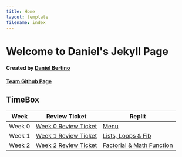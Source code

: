 ```yaml
---
title: Home
layout: template
filename: index
--- 
```


# Welcome to Daniel's Jekyll Page

#### Created by [Daniel Bertino](https://github.com/Danny4w)

#### [Team Github Page](https://kar722.github.io/kylies-disciples/)

## TimeBox

| Week      | Review Ticket | Replit |
| ----------- | ----------- | ----------- |
| Week 0      | [Week 0 Review Ticket](https://github.com/Danny4w/csp-tri3/issues/1)| [Menu](https://replit.com/@Danny4w/csp-tri3#week0/menu.py)|
| Week 1   | [Week 1 Review Ticket](https://github.com/Danny4w/csp-tri3/issues/2)| [Lists, Loops & Fib](https://replit.com/@Danny4w/csp-tri3#week1/fib_lists_loops.py) |
| Week 2 | [Week 2 Review Ticket](https://github.com/Danny4w/csp-tri3/issues/3) | [Factorial & Math Function](https://replit.com/@Danny4w/csp-tri3#week2/factorial.py) |

























